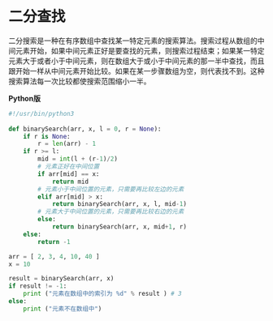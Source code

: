 # 二分查找

二分搜索是一种在有序数组中查找某一特定元素的搜索算法。搜索过程从数组的中间元素开始，如果中间元素正好是要查找的元素，则搜索过程结束；如果某一特定元素大于或者小于中间元素，则在数组大于或小于中间元素的那一半中查找，而且跟开始一样从中间元素开始比较。如果在某一步骤数组为空，则代表找不到。这种搜索算法每一次比较都使搜索范围缩小一半。

**Python版**

```Python
#!/usr/bin/python3
 
def binarySearch(arr, x, l = 0, r = None):
    if r is None:
        r = len(arr) - 1
    if r >= l:
        mid = int(l + (r-1)/2)
        # 元素正好在中间位置
        if arr[mid] == x:
            return mid
        # 元素小于中间位置的元素，只需要再比较左边的元素
        elif arr[mid] > x:
            return binarySearch(arr, x, l, mid-1)
        # 元素大于中间位置的元素，只需要再比较右边的元素
        else:
            return binarySearch(arr, x, mid+1, r)
    else:
        return -1

arr = [ 2, 3, 4, 10, 40 ] 
x = 10

result = binarySearch(arr, x)
if result != -1:
    print ("元素在数组中的索引为 %d" % result ) # 3
else:
    print ("元素不在数组中")
```

